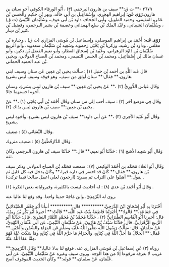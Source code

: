 ٢٦٧٩ -** ت ق:** سيف بن هارون البرجمي (٣) ، أَبُو الورقاء الكوفي أخو سنان بن هارون.**رَوَى عَن:** إبراهيم الهجري، وإِسْمَاعِيل بن أَبي خالد، وبهر بْن حكيم والحسن بْن عَمْرو الفقيمي، وحميد الطويل، وأَبِي الجحاف داود بْن أَبي عوف، وسُلَيْمان التَّيْمِيّ (ت ق) ، وسُلَيْمان الشيباني، وعَبْد الملك بْن سلع الهمداني وعصمة بْن بشير البرجمي، وفضيل بْن كثير بْن دينار.

**رَوَى عَنه:** أَحْمَد بن إبراهيم الموصلي، وإسماعيل بْن مُوسَى الفزاري (ت ق) ، وجبارة بْن مغلس، وداود بْن رشيد، وزكريا بْن يَحْيَى زحمويه وسَعِيد بْن سُلَيْمان سعدويه، وأبو الربيع سُلَيْمان بْن دَاوُد الزهراني، وعُبَيد بْن إسحاق العطار، وأبو نعيم الفضل بْن دكين، وأبو غسان مالك بْن إِسْمَاعِيل، ومحمد بْن الحسن التميمي، ومحمد بْن الصباح الدولابي، ويحيى بْن عبد الحميد الحماني.

قال عَبد اللَّهِ بن أحمد بْن حنبل (١) : سألت يحيى بْن مَعِين عَن سنان وسيف ابني هارون،** فقال:** سنان أوثق من سيف، وهو فوقه وسيف ليس بشيءٍ.

وَقَال عَباس الدُّورِيُّ (٢) ،** عَنْ يحيى بْن مَعِين:** سيف بْن هارون ليس بشيءٍ، وسنان أخوه احسنهما حالا.

وَقَال فِي موضع آخر (٣) : سيف أحب إلي من سنان.وَقَال أَحْمَد بْن أَبي يَحْيَى (١) ،** عَنْ يحيى بْن مَعِين:** سيف بْن هارون ليس بذاك (٢) .

وَقَال أَبُو عُبَيد الآجري (٣) ،** عَن أبي داود:** سيف بْن هارون ليس بشيءٍ، وأخوه ليس بشيءٍ.

وَقَال النَّسَائي (٤) : ضعيف.

وَقَال الدَّارَقُطْنِيُّ (٥) : ضعيف متروك.

وَقَال أَبُو سَعِيد الأشج (٦) : حَدَّثَنَا أَبُو نعيم،** قال:** حَدَّثَنَا سيف بْن هارون البرجمي وكَانَ ثقة.

وَقَال أَبُو العلاء مُحَمَّد بن أَحْمَدَ الوكيعي (٧) : سمعت مُحَمَّد بْن الصباح الدولابي وذكر سيف بْن هارون،** فقال:** كَانَ قد احتفر فِي داره قبرا،** وكَانَ يدخل فيه كل قليل ثم يقول:** أهيلوا علي التراب ثم يصيح: (ارجعون لعلي اعمل صالحا فيما تركت) .

وَقَال أَبُو أَحْمَد بْن عدي (٨) : له أحاديث ليست بالكثيرة، وفيرواياته بعض النكرة (١) .

روى له التِّرْمِذِيّ، وابن مَاجَهْ حديثا واحدا. وقد وقع لنا عاليا عنه.

أَخْبَرَنَا بِهِ أَبُو إِسْحَاقَ ابْنُ الدَّرَجِيِّ،********** قال:********** أنبأنا أَبُو جَعْفَرٍ الصَّيْدَلانِيُّ فِي جَمَاعَةٍ،** قَالُوا:** أَخْبَرَتْنا فَاطِمَةُ بِنْتُ عَبد اللَّهِ،** قَالَتْ:** أخبرنا أَبُو بَكْرِ بْنُ رِيذَةَ، قال: أخبرنا أَبُو الْقَاسِمِ الطَّبَرَانِيُّ (٢) ، حَدَّثَنَا مُحَمَّدُ بْنُ مُحَمَّدٍ التَّمَّارُ البَصْرِيّ، قال: حَدَّثَنَا أَبُو الرَّبِيعِ الزَّهْرَانِيُّ، قال: حَدَّثَنَا سَيْفُ بْنُ هَارُونَ، عَنْ سُلَيْمان التَّيْمِيّ، عَن أبي عُثْمَان النَّهْدِيِّ، عَنْ سَلْمَانَ، قال: سَأَلْتُ رَسُولَ اللَّهِ صَلَّى اللَّهُ عَلَيْهِ وسَلَّمَ عَنِ الفِرَاءِ والسَّمْنِ والْجُبْنِ.** فَقال:** الْحَلالُ مَا أَحَلَّ اللَّهُ فِي كِتَابِهِ، والْحَرَامُ مَا حَرَّمَ اللَّهُ فِي كِتَابِهِ ومَا سَكَتَ عَنْهُ فَهُوَ مِمَّا عَفَا اللَّهُ عَنْهُ.

روياه (٣) عَنِ إسماعيل بْن مُوسَى الفزاري عنه، فوقع لنا بدلا عاليا،** وَقَال التِّرْمِذِيّ:** غريب لا نعرفه مرفوعا إلا من هذا الوجه. وروى سيف وغيره عَنْ سُلَيْمان التَّيْمِيّ، عَن أبي عُثْمَان، عَنْ سلمان،** قوله:** وكأن الحديث الموقوف أصح.